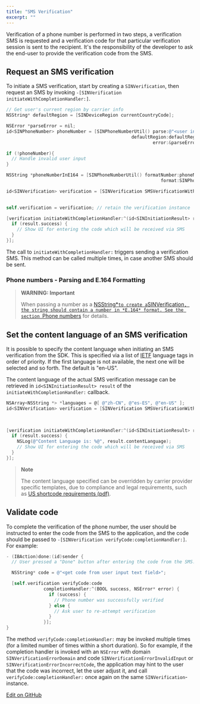 ```yaml
---
title: "SMS Verification"
excerpt: ""
---
```

Verification of a phone number is performed in two steps, a verification SMS is requested and a verification code for that particular verification session is sent to the recipient. It's the responsibility of the developer to ask the end-user to provide the verification code from the SMS.

## Request an SMS verification

To initiate a SMS verification, start by creating a `SINVerification`, then request an SMS by invoking `-[SINVerification initiateWithCompletionHandler:]`.
```objectivec
// Get user's current region by carrier info
NSString* defaultRegion = [SINDeviceRegion currentCountryCode];

NSError *parseError = nil;
id<SINPhoneNumber> phoneNumber = [SINPhoneNumberUtil() parse:@"<user input>"
                                               defaultRegion:defaultRegion
                                                       error:&parseError];

if (!phoneNumber){
  // Handle invalid user input
}

NSString *phoneNumberInE164 = [SINPhoneNumberUtil() formatNumber:phoneNumber
                                                          format:SINPhoneNumberFormatE164];

id<SINVerification> verification = [SINVerification SMSVerificationWithApplicationKey:@"<application key>"
                                                                          phoneNumber:phoneNumberInE164];

self.verification = verification; // retain the verification instance

[verification initiateWithCompletionHandler:^(id<SINInitiationResult> result, NSError *error) {
  if (result.success) {
    // Show UI for entering the code which will be received via SMS
  }
}];
```


The call to `initiateWithCompletionHandler:` triggers sending a verification SMS. This method can be called multiple times, in case another SMS should be sent.

### Phone numbers - Parsing and E.164 Formatting

> **WARNING: Important**    
>
> When passing a number as a [NSString*` to create a `SINVerification`, the string should contain a number in *E.164* format. See the section `Phone numbers](doc:verification-ios-phone-numbers) for details.

## Set the content language of an SMS verification

It is possible to specify the content language when initiating an SMS verification from the SDK. This is specified via a list of [IETF](https://tools.ietf.org/html/rfc3282) language tags in order of priority. If the first language is not available, the next one will be selected and so forth. The default is "en-US".

The content language of the actual SMS verification message can be retrieved in `id<SINInitiationResult> result` of the `initiateWithCompletionHandler:` callback.
```objectivec
NSArray<NSString *> *languages = @[ @"zh-CN", @"es-ES", @"en-US" ];
id<SINVerification> verification = [SINVerification SMSVerificationWithApplicationKey:@"<APP KEY>"
                                                                          phoneNumber:phoneNumberInE164
                                                                            languages:languages];

[verification initiateWithCompletionHandler:^(id<SINInitiationResult> result, NSError *error) {
  if (result.success) {
    NSLog(@"Content Language is: %@", result.contentLanguage);
    // Show UI for entering the code which will be received via SMS
  }
}];
```




> **Note**    
>
> The content language specified can be overridden by carrier provider specific templates, due to compliance and legal requirements, such as [US shortcode requirements (pdf)](https://www.wmcglobal.com/storage/us_resources/ctia-short-code-monitoring-handbook-current-Short-Code-Monitoring-Handbook-v1.7.pdf).

## Validate code

To complete the verification of the phone number, the user should be instructed to enter the code from the SMS to the application, and the code should be passed to `-[SINVerification verifyCode:completionHandler:]`. For example:
```objectivec
- (IBAction)done:(id)sender {
  // User pressed a "Done" button after entering the code from the SMS.

  NSString* code = @"<get code from user input text field>";

  [self.verification verifyCode:code
              completionHandler:^(BOOL success, NSError* error) {
                if (success) {
                  // Phone number was successfully verified
                } else {
                  // Ask user to re-attempt verification
                }
              }];
}
```


The method `verifyCode:completionHandler:` may be invoked multiple times (for a limited number of times within a short duration). So for example, if the completion handler is invoked with an `NSError` with domain `SINVerificationErrorDomain` and code `SINVerificationErrorInvalidInput` or `SINVerificationErrorIncorrectCode`, the application may hint to the user that the code was incorrect, let the user adjust it, and call `verifyCode:completionHandler:` once again on the same `SINVerification`-instance.

<a class="edit-on-github" href="https://github.com/sinch/docs/blob/master/docs/verification/verification-for-ios/verification-ios-sms-verification.md">Edit on GitHub</a>